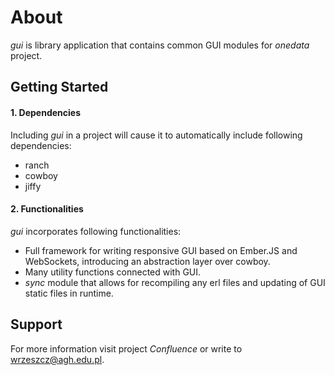 About
=====
*gui* is library application that contains common GUI modules for *onedata* project.


Getting Started
---------------

#### 1. Dependencies
Including *gui* in a project will cause it to automatically include following dependencies:

* ranch
* cowboy
* jiffy

#### 2. Functionalities
*gui* incorporates following functionalities:

* Full framework for writing responsive GUI based on Ember.JS and WebSockets,
introducing an abstraction layer over cowboy.
* Many utility functions connected with GUI.
* *sync* module that allows for recompiling any erl files and updating of GUI
static files in runtime.


Support
-------
For more information visit project *Confluence* or write to <wrzeszcz@agh.edu.pl>.
